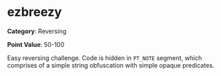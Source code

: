 # ezbreezy

__Category__: Reversing

__Point Value__: 50-100

Easy reversing challenge. Code is hidden in `PT_NOTE` segment, which comprises of a simple string obfuscation with simple opaque predicates.

